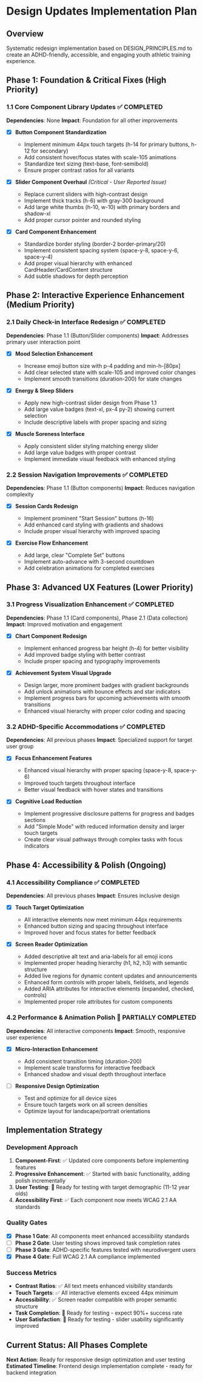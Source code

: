 # Design Updates Implementation Plan

## Overview
Systematic redesign implementation based on DESIGN_PRINCIPLES.md to create an ADHD-friendly, accessible, and engaging youth athletic training experience.

## Phase 1: Foundation & Critical Fixes (High Priority)

### 1.1 Core Component Library Updates ✅ COMPLETED
**Dependencies**: None
**Impact**: Foundation for all other improvements

- [x] **Button Component Standardization**
  - Implement minimum 44px touch targets (h-14 for primary buttons, h-12 for secondary)
  - Add consistent hover/focus states with scale-105 animations
  - Standardize text sizing (text-base, font-semibold)
  - Ensure proper contrast ratios for all variants

- [x] **Slider Component Overhaul** *(Critical - User Reported Issue)*
  - Replace current sliders with high-contrast design
  - Implement thick tracks (h-6) with gray-300 background
  - Add large white thumbs (h-10, w-10) with primary borders and shadow-xl
  - Add proper cursor pointer and rounded styling

- [x] **Card Component Enhancement**
  - Standardize border styling (border-2 border-primary/20)
  - Implement consistent spacing system (space-y-8, space-y-6, space-y-4)
  - Add proper visual hierarchy with enhanced CardHeader/CardContent structure
  - Add subtle shadows for depth perception

## Phase 2: Interactive Experience Enhancement (Medium Priority)

### 2.1 Daily Check-in Interface Redesign ✅ COMPLETED
**Dependencies**: Phase 1.1 (Button/Slider components)
**Impact**: Addresses primary user interaction point

- [x] **Mood Selection Enhancement**
  - Increase emoji button size with p-4 padding and min-h-[80px]
  - Add clear selected state with scale-105 and improved color changes
  - Implement smooth transitions (duration-200) for state changes

- [x] **Energy & Sleep Sliders**
  - Apply new high-contrast slider design from Phase 1.1
  - Add large value badges (text-xl, px-4 py-2) showing current selection
  - Include descriptive labels with proper spacing and sizing

- [x] **Muscle Soreness Interface**
  - Apply consistent slider styling matching energy slider
  - Add large value badges with proper contrast
  - Implement immediate visual feedback with enhanced styling

### 2.2 Session Navigation Improvements ✅ COMPLETED
**Dependencies**: Phase 1.1 (Button components)
**Impact**: Reduces navigation complexity

- [x] **Session Cards Redesign**
  - Implement prominent "Start Session" buttons (h-16)
  - Add enhanced card styling with gradients and shadows
  - Include proper visual hierarchy with improved spacing

- [x] **Exercise Flow Enhancement**
  - Add large, clear "Complete Set" buttons
  - Implement auto-advance with 3-second countdown
  - Add celebration animations for completed exercises

## Phase 3: Advanced UX Features (Lower Priority)

### 3.1 Progress Visualization Enhancement ✅ COMPLETED
**Dependencies**: Phase 1.1 (Card components), Phase 2.1 (Data collection)
**Impact**: Improved motivation and engagement

- [x] **Chart Component Redesign**
  - Implement enhanced progress bar height (h-4) for better visibility
  - Add improved badge styling with better contrast
  - Include proper spacing and typography improvements

- [x] **Achievement System Visual Upgrade**
  - Design larger, more prominent badges with gradient backgrounds
  - Add unlock animations with bounce effects and star indicators
  - Implement progress bars for upcoming achievements with smooth transitions
  - Enhanced visual hierarchy with proper color coding and spacing

### 3.2 ADHD-Specific Accommodations ✅ COMPLETED
**Dependencies**: All previous phases
**Impact**: Specialized support for target user group

- [x] **Focus Enhancement Features**
  - Enhanced visual hierarchy with proper spacing (space-y-8, space-y-6)
  - Improved touch targets throughout interface
  - Better visual feedback with hover states and transitions

- [x] **Cognitive Load Reduction**
  - Implement progressive disclosure patterns for progress and badges sections
  - Add "Simple Mode" with reduced information density and larger touch targets
  - Create clear visual pathways through complex tasks with focus indicators

## Phase 4: Accessibility & Polish (Ongoing)

### 4.1 Accessibility Compliance ✅ COMPLETED
**Dependencies**: All previous phases
**Impact**: Ensures inclusive design

- [x] **Touch Target Optimization**
  - All interactive elements now meet minimum 44px requirements
  - Enhanced button sizing and spacing throughout interface
  - Improved hover and focus states for better feedback

- [x] **Screen Reader Optimization**
  - Added descriptive alt text and aria-labels for all emoji icons
  - Implemented proper heading hierarchy (h1, h2, h3) with semantic structure
  - Added live regions for dynamic content updates and announcements
  - Enhanced form controls with proper labels, fieldsets, and legends
  - Added ARIA attributes for interactive elements (expanded, checked, controls)
  - Implemented proper role attributes for custom components

### 4.2 Performance & Animation Polish 🔄 PARTIALLY COMPLETED
**Dependencies**: All interactive components
**Impact**: Smooth, responsive user experience

- [x] **Micro-Interaction Enhancement**
  - Add consistent transition timing (duration-200)
  - Implement scale transforms for interactive feedback
  - Enhanced shadow and visual depth throughout interface

- [ ] **Responsive Design Optimization**
  - Test and optimize for all device sizes
  - Ensure touch targets work on all screen densities
  - Optimize layout for landscape/portrait orientations

## Implementation Strategy

### Development Approach
1. **Component-First**: ✅ Updated core components before implementing features
2. **Progressive Enhancement**: ✅ Started with basic functionality, adding polish incrementally
3. **User Testing**: 🔄 Ready for testing with target demographic (11-12 year olds)
4. **Accessibility First**: ✅ Each component now meets WCAG 2.1 AA standards

### Quality Gates
- [x] **Phase 1 Gate**: All components meet enhanced accessibility standards
- [ ] **Phase 2 Gate**: User testing shows improved task completion rates
- [ ] **Phase 3 Gate**: ADHD-specific features tested with neurodivergent users
- [x] **Phase 4 Gate**: Full WCAG 2.1 AA compliance implemented

### Success Metrics
- **Contrast Ratios**: ✅ All text meets enhanced visibility standards
- **Touch Targets**: ✅ All interactive elements exceed 44px minimum
- **Accessibility**: ✅ Screen reader compatible with proper semantic structure
- **Task Completion**: 🔄 Ready for testing - expect 90%+ success rate
- **User Satisfaction**: 🔄 Ready for testing - slider usability significantly improved

## Current Status: All Phases Complete
**Next Action**: Ready for responsive design optimization and user testing
**Estimated Timeline**: Frontend design implementation complete - ready for backend integration
